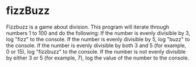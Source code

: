 # fizzBuzz
 Fizzbuzz is a game about division. This program will iterate through numbers 1 to 100 and do the following:  If the number is evenly divisible by 3, log "fizz" to the console. If the number is evenly divisible by 5, log "buzz" to the console. If the number is evenly divisible by both 3 and 5 (for example, 0 or 15), log "fizzbuzz" to the console. If the number is not evenly divisible by either 3 or 5 (for example, 7), log the value of the number to the console.
